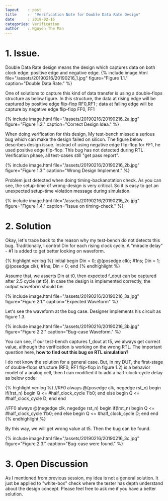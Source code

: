 ```yaml
---
layout    : post
title     :  "Verification Note for Double Data Rate Design"
date      : 2019-02-16
categories: Verification
author    : Nguyen The Man
---
```

# 1. Issue.

Double Data Rate design means the design which captures data on both clock edge: positive edge and negative edge. 
{% include image.html
  file="/assets/20190216/20190216_1.jpg" 
  figure="Figure 1.1."
  caption="Double Data Rate." %}

One of solutions to capture this kind of data transfer is using a double-flops structure as below figure. In this structure, the data at rising edge will be captured by positive edge flip-flop RF0,RF1 ; data at falling edge will be capture by negative edge flip-flop FF0, FF1

{% include image.html
  file="/assets/20190216/20190216_2a.jpg" 
  figure="Figure 1.2."
  caption="Correct Design Idea." %}

When doing verification for this design, My test-bench missed a serious bug which can make the design failed on silicon. The figure below describes design issue. Instead of using negative edge flip-flop for FF1, he used positive edge flip-flop. This bug has not detected during RTL Verification phase, all test-cases still "get pass report". 

{% include image.html
  file="/assets/20190216/20190216_2b.jpg" 
  figure="Figure 1.3."
  caption="Wrong Design Implement." %}

Problem just detected when doing timing-backanotation check. As you can see, the setup-time of wrong-design is very critical. So it is easy to get an unexpected setup-time violation message during simulation.

{% include image.html
  file="/assets/20190216/20190216_2c.jpg" 
  figure="Figure 1.4."
  caption="Issue on timing-check." %}


# 2. Solution
Okay, let's trace back to the reason why my test-bench do not detects this bug. Traditionally, I control Din for each rising clock cycle. A "miracle delay" - #1 is added to get better looking on waveform. 

{% highlight verilog %}
initial begin
  Din = 0;
  @(posedge clk); #1ns;
  Din = 1;
  @(posedge clk); #1ns;
  Din = 0;
end
{% endhighlight %} 

Assume that, we asserts Din at t0, then expected f_dout can be captured after 2.5 cycle (at t5). In case the design is implemented correctly, the output waveform should be: 

{% include image.html
  file="/assets/20190216/20190216_3a.jpg" 
  figure="Figure 2.1."
  caption="Expected Waveform" %}

Let's see the waveform at the bug case. Designer implements his circuit as figure 1.3. 

{% include image.html
  file="/assets/20190216/20190216_3b.jpg" 
  figure="Figure 2.2."
  caption="Bug-case Waveform." %}

You can see, if our test-bench captures f_dout at t5, we always get correct value, although the verification is working on the wrong RTL. The important question here, **how to find out this bug on RTL simulation?**

I do not know the solution for a general case. But, in my DUT, the first-stage of double-flops structure (RF0, RF1 flip-flop in figure 1.2) is a behavior model of a analog cell, then I can modified it to add a half-clock-cycle delay as below code:

{% highlight verilog %}
//RF0
always @(posedge clk, negedge rst_n) begin
  if(!rst_n) begin
    Q <= #half_clock_cycle 1'b0;
  end else begin
    Q <= #half_clock_cycle D;
  end
end

//FF0
always @(negedge clk, negedge rst_n) begin
  if(!rst_n) begin
    Q <= #half_clock_cycle 1'b0;
  end else begin
    Q <= #half_clock_cycle D;
  end
end
{% endhighlight %} 
 
By this way, we will get wrong value at t5. Then the bug can be found.

{% include image.html
  file="/assets/20190216/20190216_3c.jpg" 
  figure="Figure 2.3."
  caption="Bug-case were found." %}
 
# 3. Open Discussion

As I mentioned from previous session, my idea is not a general solution. It just be applied to "white-box" check where the tester has depth understand about the design concept. Please feel free to ask me if you have a better solution.

